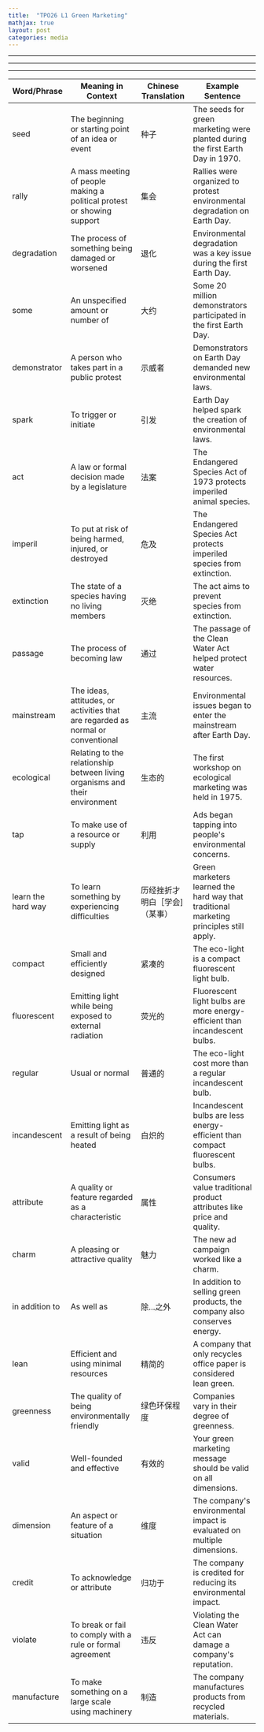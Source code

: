 ```yaml
---
title:  "TPO26 L1 Green Marketing"
mathjax: true
layout: post
categories: media
---
```


---


<div class="markmap-container">
<div class="markmap">
<script type="text/template">



# Green Marketing (TPO26_L1) <br> TPO26_L1 绿色营销

## Main Topic: Green Marketing <br> 主题：绿色营销
- Green marketing involves promoting products as environmentally friendly. <br> 绿色营销涉及宣传产品为环保产品。
- Companies use advertising experts to develop effective green marketing strategies. <br> 公司利用广告专家来制定有效的绿色营销策略。

## Historical Context <br> 历史背景
- Interest in green marketing began around the first Earth Day in 1970. <br> 对绿色营销的兴趣始于1970年的第一次地球日。
- Earth Day raised awareness about environmental issues and led to significant environmental legislation, such as the Endangered Species Act of 1973. <br> 地球日提高了对环境问题的认识，并促成了重要的环境立法，如1973年的《濒危物种法》。

## Early Green Marketing Efforts <br> 早期的绿色营销努力
- The first ecological marketing workshop was held in 1975 by a major advertising trade group. <br> 1975年，一个主要的广告行业组织举办了第一次生态营销研讨会。
- Initial ads focused on environmental concerns but often failed because they did not adhere to traditional marketing principles. <br> 最初的广告关注环境问题，但由于没有遵循传统的营销原则，往往失败。

## Case Study: Eco-Light <br> 案例研究：环保灯泡

### Initial Failure <br> 最初的失败
- The eco-light, a compact fluorescent bulb, was introduced in the late 90s but initially failed. <br> 环保灯泡是一种紧凑型荧光灯泡，于90年代末推出，但最初失败了。
- The initial marketing message focused solely on environmental benefits, which was not effective. <br> 最初的营销信息仅关注环境效益，这并不有效。

### Successful Rebranding <br> 成功的重新品牌化
- The eco-light was reintroduced with a focus on cost savings, durability, and convenience. <br> 环保灯泡重新推出，重点是节省成本、耐用性和方便性。
- Emphasizing lower electric bills and less frequent replacements made the product more appealing. <br> 强调降低电费和减少更换频率使产品更具吸引力。

## Degrees of Green Companies <br> 绿色公司的不同程度

### Extreme Green Company <br> 极端绿色公司
- Companies that reduce environmental impact in multiple ways, such as using energy-efficient products and sustainable practices in offices and factories. <br> 在多个方面减少环境影响的公司，如使用节能产品和在办公室和工厂中采用可持续实践。

### Lean Green Company <br> 精简绿色公司
- Companies that make minimal efforts, such as only recycling office paper. <br> 做出最小努力的公司，如仅回收办公用纸。

## Importance of Authenticity in Green Marketing <br> 绿色营销真实性的重要性
- A company's overall commitment to reducing its environmental impact can lead to brand loyalty. <br> 公司整体上减少环境影响的承诺可以带来品牌忠诚度。
- Violations of environmental laws can damage a company’s reputation and undermine green marketing claims. <br> 违反环境法会损害公司的声誉并削弱绿色营销声明。

## Conclusion <br> 结论
- Effective green marketing must integrate traditional marketing principles and be backed by genuine environmental practices. <br> 有效的绿色营销必须结合传统的营销原则，并得到真正的环保实践的支持。
- Authenticity and consistency in environmental efforts are crucial for building and maintaining consumer trust. <br> 环保努力的真实性和一致性对于建立和维持消费者信任至关重要。






</script>
</div>
</div>

---
---


| Word/Phrase          | Meaning in Context                                              | Chinese Translation   | Example Sentence                                                                   |
|----------------------|-----------------------------------------------------------------|-----------------------|------------------------------------------------------------------------------------|
| seed                 | The beginning or starting point of an idea or event             | 种子                   | The seeds for green marketing were planted during the first Earth Day in 1970.     |
| rally                | A mass meeting of people making a political protest or showing support | 集会                   | Rallies were organized to protest environmental degradation on Earth Day.          |
| degradation          | The process of something being damaged or worsened              | 退化                   | Environmental degradation was a key issue during the first Earth Day.               |
| some                 | An unspecified amount or number of                              | 大约                   | Some 20 million demonstrators participated in the first Earth Day.                 |
| demonstrator         | A person who takes part in a public protest                     | 示威者                 | Demonstrators on Earth Day demanded new environmental laws.                        |
| spark                | To trigger or initiate                                          | 引发                   | Earth Day helped spark the creation of environmental laws.                         |
| act                  | A law or formal decision made by a legislature                  | 法案                   | The Endangered Species Act of 1973 protects imperiled animal species.              |
| imperil              | To put at risk of being harmed, injured, or destroyed           | 危及                   | The Endangered Species Act protects imperiled species from extinction.             |
| extinction           | The state of a species having no living members                 | 灭绝                   | The act aims to prevent species from extinction.                                   |
| passage              | The process of becoming law                                     | 通过                   | The passage of the Clean Water Act helped protect water resources.                 |
| mainstream           | The ideas, attitudes, or activities that are regarded as normal or conventional | 主流                   | Environmental issues began to enter the mainstream after Earth Day.                 |
| ecological           | Relating to the relationship between living organisms and their environment | 生态的                 | The first workshop on ecological marketing was held in 1975.                       |
| tap                  | To make use of a resource or supply                             | 利用                   | Ads began tapping into people's environmental concerns.                            |
| learn the hard way   | To learn something by experiencing difficulties                 | 历经挫折才明白［学会]（某事）         | Green marketers learned the hard way that traditional marketing principles still apply. |
| compact              | Small and efficiently designed                                  | 紧凑的                 | The eco-light is a compact fluorescent light bulb.                                 |
| fluorescent          | Emitting light while being exposed to external radiation        | 荧光的                 | Fluorescent light bulbs are more energy-efficient than incandescent bulbs.         |
| regular              | Usual or normal                                                | 普通的                 | The eco-light cost more than a regular incandescent bulb.                          |
| incandescent         | Emitting light as a result of being heated                      | 白炽的                 | Incandescent bulbs are less energy-efficient than compact fluorescent bulbs.       |
| attribute            | A quality or feature regarded as a characteristic               | 属性                   | Consumers value traditional product attributes like price and quality.             |
| charm                | A pleasing or attractive quality                                | 魅力                   | The new ad campaign worked like a charm.                                           |
| in addition to       | As well as                                                     | 除...之外              | In addition to selling green products, the company also conserves energy.          |
| lean                 | Efficient and using minimal resources                           | 精简的                 | A company that only recycles office paper is considered lean green.                |
| greenness            | The quality of being environmentally friendly                   | 绿色环保程度           | Companies vary in their degree of greenness.                                        |
| valid                | Well-founded and effective                                      | 有效的                 | Your green marketing message should be valid on all dimensions.                    |
| dimension            | An aspect or feature of a situation                             | 维度                   | The company's environmental impact is evaluated on multiple dimensions.            |
| credit               | To acknowledge or attribute                                     | 归功于                 | The company is credited for reducing its environmental impact.                     |
| violate              | To break or fail to comply with a rule or formal agreement      | 违反                   | Violating the Clean Water Act can damage a company's reputation.                   |
| manufacture          | To make something on a large scale using machinery              | 制造                   | The company manufactures products from recycled materials.                         |
